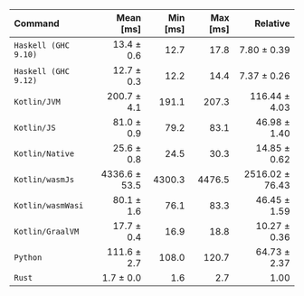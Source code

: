 | Command | Mean [ms] | Min [ms] | Max [ms] | Relative |
|:---|---:|---:|---:|---:|
| `Haskell (GHC 9.10)` | 13.4 ± 0.6 | 12.7 | 17.8 | 7.80 ± 0.39 |
| `Haskell (GHC 9.12)` | 12.7 ± 0.3 | 12.2 | 14.4 | 7.37 ± 0.26 |
| `Kotlin/JVM` | 200.7 ± 4.1 | 191.1 | 207.3 | 116.44 ± 4.03 |
| `Kotlin/JS` | 81.0 ± 0.9 | 79.2 | 83.1 | 46.98 ± 1.40 |
| `Kotlin/Native` | 25.6 ± 0.8 | 24.5 | 30.3 | 14.85 ± 0.62 |
| `Kotlin/wasmJs` | 4336.6 ± 53.5 | 4300.3 | 4476.5 | 2516.02 ± 76.43 |
| `Kotlin/wasmWasi` | 80.1 ± 1.6 | 76.1 | 83.3 | 46.45 ± 1.59 |
| `Kotlin/GraalVM` | 17.7 ± 0.4 | 16.9 | 18.8 | 10.27 ± 0.36 |
| `Python` | 111.6 ± 2.7 | 108.0 | 120.7 | 64.73 ± 2.37 |
| `Rust` | 1.7 ± 0.0 | 1.6 | 2.7 | 1.00 |
